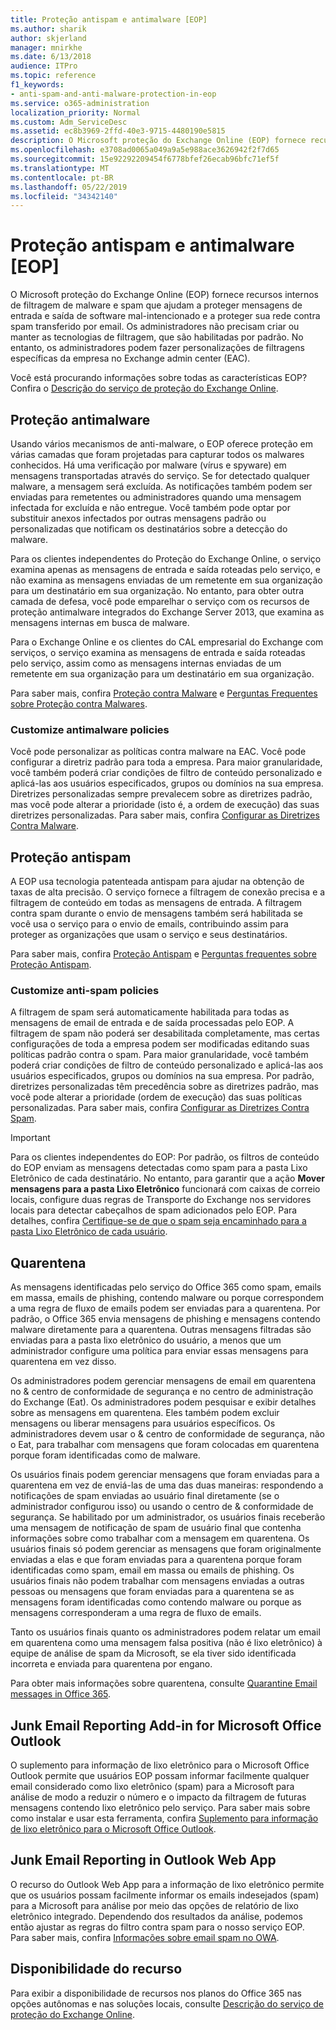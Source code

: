```yaml
---
title: Proteção antispam e antimalware [EOP]
ms.author: sharik
author: skjerland
manager: mnirkhe
ms.date: 6/13/2018
audience: ITPro
ms.topic: reference
f1_keywords:
- anti-spam-and-anti-malware-protection-in-eop
ms.service: o365-administration
localization_priority: Normal
ms.custom: Adm_ServiceDesc
ms.assetid: ec8b3969-2ffd-40e3-9715-4480190e5815
description: O Microsoft proteção do Exchange Online (EOP) fornece recursos internos de filtragem de malware e spam que ajudam a proteger mensagens de entrada e saída de software mal-intencionado e a proteger sua rede contra spam transferido por email. Os administradores não precisam criar ou manter as tecnologias de filtragem, que são habilitadas por padrão. No entanto, os administradores podem fazer personalizações de filtragens específicas da empresa no Exchange admin center (EAC).
ms.openlocfilehash: e3708ad0065a049a9a5e988ace3626942f2f7d65
ms.sourcegitcommit: 15e92292209454f6778bfef26ecab96bfc71ef5f
ms.translationtype: MT
ms.contentlocale: pt-BR
ms.lasthandoff: 05/22/2019
ms.locfileid: "34342140"
---
```

# <a name="anti-spam-and-anti-malware-protectioneop"></a>Proteção antispam e antimalware [EOP]

O Microsoft proteção do Exchange Online (EOP) fornece recursos internos de filtragem de malware e spam que ajudam a proteger mensagens de entrada e saída de software mal-intencionado e a proteger sua rede contra spam transferido por email. Os administradores não precisam criar ou manter as tecnologias de filtragem, que são habilitadas por padrão. No entanto, os administradores podem fazer personalizações de filtragens específicas da empresa no Exchange admin center (EAC).
  
Você está procurando informações sobre todas as características EOP? Confira o [Descrição do serviço de proteção do Exchange Online](exchange-online-protection-service-description.md).
  
## <a name="anti-malware-protection"></a>Proteção antimalware
<a name="BKMK_antimalwareprotection"> </a>

Usando vários mecanismos de anti-malware, o EOP oferece proteção em várias camadas que foram projetadas para capturar todos os malwares conhecidos. Há uma verificação por malware (vírus e spyware) em mensagens transportadas através do serviço. Se for detectado qualquer malware, a mensagem será excluída. As notificações também podem ser enviadas para remetentes ou administradores quando uma mensagem infectada for excluída e não entregue. Você também pode optar por substituir anexos infectados por outras mensagens padrão ou personalizadas que notificam os destinatários sobre a detecção do malware.
  
Para os clientes independentes do Proteção do Exchange Online, o serviço examina apenas as mensagens de entrada e saída roteadas pelo serviço, e não examina as mensagens enviadas de um remetente em sua organização para um destinatário em sua organização. No entanto, para obter outra camada de defesa, você pode emparelhar o serviço com os recursos de proteção antimalware integrados do Exchange Server 2013, que examina as mensagens internas em busca de malware.
  
Para o Exchange Online e os clientes do CAL empresarial do Exchange com serviços, o serviço examina as mensagens de entrada e saída roteadas pelo serviço, assim como as mensagens internas enviadas de um remetente em sua organização para um destinatário em sua organização. 
  
Para saber mais, confira [Proteção contra Malware](https://go.microsoft.com/fwlink/p/?LinkId=282244) e [Perguntas Frequentes sobre Proteção contra Malwares](https://go.microsoft.com/fwlink/p/?LinkId=320401).
  
### <a name="customize-anti-malware-policies"></a>Customize antimalware policies
<a name="BKMK_customizeantimalwarepolicies"> </a>

Você pode personalizar as políticas contra malware na EAC. Você pode configurar a diretriz padrão para toda a empresa. Para maior granularidade, você também poderá criar condições de filtro de conteúdo personalizado e aplicá-las aos usuários especificados, grupos ou domínios na sua empresa. Diretrizes personalizadas sempre prevalecem sobre as diretrizes padrão, mas você pode alterar a prioridade (isto é, a ordem de execução) das suas diretrizes personalizadas. Para saber mais, confira [Configurar as Diretrizes Contra Malware](https://go.microsoft.com/fwlink/p/?LinkId=320402).
  
## <a name="anti-spam-protection"></a>Proteção antispam
<a name="BKMK_antispamprotection"> </a>

A EOP usa tecnologia patenteada antispam para ajudar na obtenção de taxas de alta precisão. O serviço fornece a filtragem de conexão precisa e a filtragem de conteúdo em todas as mensagens de entrada. A filtragem contra spam durante o envio de mensagens também será habilitada se você usa o serviço para o envio de emails, contribuindo assim para proteger as organizações que usam o serviço e seus destinatários.
  
Para saber mais, confira [Proteção Antispam](https://go.microsoft.com/fwlink/p/?LinkId=271754) e [Perguntas frequentes sobre Proteção Antispam](https://go.microsoft.com/fwlink/p/?LinkId=320403).
  
### <a name="customize-anti-spam-policies"></a>Customize anti-spam policies
<a name="BKMK_customizeantispampolicies"> </a>

A filtragem de spam será automaticamente habilitada para todas as mensagens de email de entrada e de saída processadas pelo EOP. A filtragem de spam não poderá ser desabilitada completamente, mas certas configurações de toda a empresa podem ser modificadas editando suas políticas padrão contra o spam. Para maior granularidade, você também poderá criar condições de filtro de conteúdo personalizado e aplicá-las aos usuários especificados, grupos ou domínios na sua empresa. Por padrão, diretrizes personalizadas têm precedência sobre as diretrizes padrão, mas você pode alterar a prioridade (ordem de execução) das suas políticas personalizadas. Para saber mais, confira [Configurar as Diretrizes Contra Spam](https://go.microsoft.com/fwlink/p/?LinkId=282243).
  
> [!IMPORTANT]
> Para os clientes independentes do EOP: Por padrão, os filtros de conteúdo do EOP enviam as mensagens detectadas como spam para a pasta Lixo Eletrônico de cada destinatário. No entanto, para garantir que a ação **Mover mensagens para a pasta Lixo Eletrônico** funcionará com caixas de correio locais, configure duas regras de Transporte do Exchange nos servidores locais para detectar cabeçalhos de spam adicionados pelo EOP. Para detalhes, confira [Certifique-se de que o spam seja encaminhado para a pasta Lixo Eletrônico de cada usuário](https://go.microsoft.com/fwlink/p/?LinkId=320396). 
  
## <a name="quarantine"></a>Quarentena
<a name="BKMK_quarantine"> </a>

As mensagens identificadas pelo serviço do Office 365 como spam, emails em massa, emails de phishing, contendo malware ou porque correspondem a uma regra de fluxo de emails podem ser enviadas para a quarentena. Por padrão, o Office 365 envia mensagens de phishing e mensagens contendo malware diretamente para a quarentena. Outras mensagens filtradas são enviadas para a pasta lixo eletrônico do usuário, a menos que um administrador configure uma política para enviar essas mensagens para quarentena em vez disso.
  
Os administradores podem gerenciar mensagens de email em quarentena no &amp; centro de conformidade de segurança e no centro de administração do Exchange (Eat). Os administradores podem pesquisar e exibir detalhes sobre as mensagens em quarentena. Eles também podem excluir mensagens ou liberar mensagens para usuários específicos. Os administradores devem usar o &amp; centro de conformidade de segurança, não o Eat, para trabalhar com mensagens que foram colocadas em quarentena porque foram identificadas como de malware.
  
Os usuários finais podem gerenciar mensagens que foram enviadas para a quarentena em vez de enviá-las de uma das duas maneiras: respondendo a notificações de spam enviadas ao usuário final diretamente (se o administrador configurou isso) ou usando o centro de &amp; conformidade de segurança. Se habilitado por um administrador, os usuários finais receberão uma mensagem de notificação de spam de usuário final que contenha informações sobre como trabalhar com a mensagem em quarentena. Os usuários finais só podem gerenciar as mensagens que foram originalmente enviadas a elas e que foram enviadas para a quarentena porque foram identificadas como spam, email em massa ou emails de phishing. Os usuários finais não podem trabalhar com mensagens enviadas a outras pessoas ou mensagens que foram enviadas para a quarentena se as mensagens foram identificadas como contendo malware ou porque as mensagens corresponderam a uma regra de fluxo de emails.
  
Tanto os usuários finais quanto os administradores podem relatar um email em quarentena como uma mensagem falsa positiva (não é lixo eletrônico) à equipe de análise de spam da Microsoft, se ela tiver sido identificada incorreta e enviada para quarentena por engano.
  
Para obter mais informações sobre quarentena, consulte [Quarantine Email messages in Office 365](https://go.microsoft.com/fwlink/?linkid=848032).
  
## <a name="junk-email-reporting-add-in-for-microsoft-office-outlook"></a>Junk Email Reporting Add-in for Microsoft Office Outlook
<a name="BKMK_junkemailreportingaddinformicrosoftofficeoutlook"> </a>

O suplemento para informação de lixo eletrônico para o Microsoft Office Outlook permite que usuários EOP possam informar facilmente qualquer email considerado como lixo eletrônico (spam) para a Microsoft para análise de modo a reduzir o número e o impacto da filtragem de futuras mensagens contendo lixo eletrônico pelo serviço. Para saber mais sobre como instalar e usar esta ferramenta, confira [Suplemento para informação de lixo eletrônico para o Microsoft Office Outlook](https://go.microsoft.com/fwlink/p/?LinkId=282248).
  
## <a name="junk-email-reporting-in-outlook-web-app"></a>Junk Email Reporting in Outlook Web App
<a name="Bkmk_JunkEmailReporting_OWA"> </a>

O recurso do Outlook Web App para a informação de lixo eletrônico permite que os usuários possam facilmente informar os emails indesejados (spam) para a Microsoft para análise por meio das opções de relatório de lixo eletrônico integrado. Dependendo dos resultados da análise, podemos então ajustar as regras do filtro contra spam para o nosso serviço EOP. Para saber mais, confira [Informações sobre email spam no OWA](https://go.microsoft.com/fwlink/?LinkId=393323).
  
## <a name="feature-availability"></a>Disponibilidade do recurso
<a name="Bkmk_JunkEmailReporting_OWA"> </a>

Para exibir a disponibilidade de recursos nos planos do Office 365 nas opções autônomas e nas soluções locais, consulte [Descrição do serviço de proteção do Exchange Online](exchange-online-protection-service-description.md).
  

